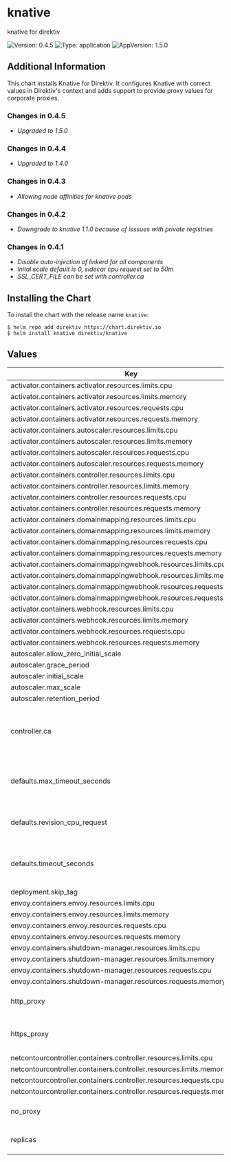 # knative

knative for direktiv

![Version: 0.4.5](https://img.shields.io/badge/Version-0.4.5-informational?style=flat-square) ![Type: application](https://img.shields.io/badge/Type-application-informational?style=flat-square) ![AppVersion: 1.5.0](https://img.shields.io/badge/AppVersion-1.5.0-informational?style=flat-square)

## Additional Information

This chart installs Knative for Direktiv. It configures Knative with correct values in Direktiv's context and adds
 support to provide proxy values for corporate proxies.

### Changes in 0.4.5

- *Upgraded to 1.5.0*

### Changes in 0.4.4

- *Upgraded to 1.4.0*

### Changes in 0.4.3

- *Allowing node affinities for knative pods*

### Changes in 0.4.2

- *Downgrade to knative 1.1.0 because of isssues with private registries*

### Changes in 0.4.1

- *Disable auto-injection of linkerd for all components*
- *Inital scale default is 0, sidecar cpu request set to 50m*
- *SSL_CERT_FILE can be set with controller.ca*

## Installing the Chart

To install the chart with the release name `knative`:

```console
$ helm repo add direktiv https://chart.direktiv.io
$ helm install knative direktiv/knative
```

## Values

| Key | Type | Default | Description |
|-----|------|---------|-------------|
| activator.containers.activator.resources.limits.cpu | string | `"1"` |  |
| activator.containers.activator.resources.limits.memory | string | `"600Mi"` |  |
| activator.containers.activator.resources.requests.cpu | string | `"300m"` |  |
| activator.containers.activator.resources.requests.memory | string | `"60Mi"` |  |
| activator.containers.autoscaler.resources.limits.cpu | string | `"1"` |  |
| activator.containers.autoscaler.resources.limits.memory | string | `"1000Mi"` |  |
| activator.containers.autoscaler.resources.requests.cpu | string | `"100m"` |  |
| activator.containers.autoscaler.resources.requests.memory | string | `"100Mi"` |  |
| activator.containers.controller.resources.limits.cpu | string | `"1"` |  |
| activator.containers.controller.resources.limits.memory | string | `"1000Mi"` |  |
| activator.containers.controller.resources.requests.cpu | string | `"100m"` |  |
| activator.containers.controller.resources.requests.memory | string | `"100Mi"` |  |
| activator.containers.domainmapping.resources.limits.cpu | string | `"300m"` |  |
| activator.containers.domainmapping.resources.limits.memory | string | `"400Mi"` |  |
| activator.containers.domainmapping.resources.requests.cpu | string | `"30m"` |  |
| activator.containers.domainmapping.resources.requests.memory | string | `"40Mi"` |  |
| activator.containers.domainmappingwebhook.resources.limits.cpu | string | `"500m"` |  |
| activator.containers.domainmappingwebhook.resources.limits.memory | string | `"500Mi"` |  |
| activator.containers.domainmappingwebhook.resources.requests.cpu | string | `"100m"` |  |
| activator.containers.domainmappingwebhook.resources.requests.memory | string | `"100Mi"` |  |
| activator.containers.webhook.resources.limits.cpu | string | `"500m"` |  |
| activator.containers.webhook.resources.limits.memory | string | `"500Mi"` |  |
| activator.containers.webhook.resources.requests.cpu | string | `"100m"` |  |
| activator.containers.webhook.resources.requests.memory | string | `"100Mi"` |  |
| autoscaler.allow_zero_initial_scale | string | `"true"` |  |
| autoscaler.grace_period | string | `"120s"` |  |
| autoscaler.initial_scale | string | `"0"` |  |
| autoscaler.max_scale | string | `"5"` |  |
| autoscaler.retention_period | string | `"120s"` |  |
| controller.ca | string | `"none"` | CA certifcate for self-signed certificate registries |
| defaults.max_timeout_seconds | string | `"7200"` | maximum timeout for knative functions in seconds |
| defaults.revision_cpu_request | string | `"50m"` | cpu requests for direktiv sidecar |
| defaults.timeout_seconds | string | `"900"` | default timeout for knative functions in seconds |
| deployment.skip_tag | string | `"kind.local,ko.local,dev.local,localhost:5000,localhost:31212"` |  |
| envoy.containers.envoy.resources.limits.cpu | string | `"500m"` |  |
| envoy.containers.envoy.resources.limits.memory | string | `"500Mi"` |  |
| envoy.containers.envoy.resources.requests.cpu | string | `"200m"` |  |
| envoy.containers.envoy.resources.requests.memory | string | `"200Mi"` |  |
| envoy.containers.shutdown-manager.resources.limits.cpu | string | `"400m"` |  |
| envoy.containers.shutdown-manager.resources.limits.memory | string | `"400Mi"` |  |
| envoy.containers.shutdown-manager.resources.requests.cpu | string | `"40m"` |  |
| envoy.containers.shutdown-manager.resources.requests.memory | string | `"40Mi"` |  |
| http_proxy | string | `""` | HTTP proxy information for knative |
| https_proxy | string | `""` | HTTPS proxy information for knative |
| netcontourcontroller.containers.controller.resources.limits.cpu | string | `"400m"` |  |
| netcontourcontroller.containers.controller.resources.limits.memory | string | `"400Mi"` |  |
| netcontourcontroller.containers.controller.resources.requests.cpu | string | `"40m"` |  |
| netcontourcontroller.containers.controller.resources.requests.memory | string | `"400Mi"` |  |
| no_proxy | string | `"localhost,127.0.0.1,10.0.0.0/8,.svc,.cluster.local"` | No proxy information for knative |
| replicas | int | `1` | Replicas for knative components |

